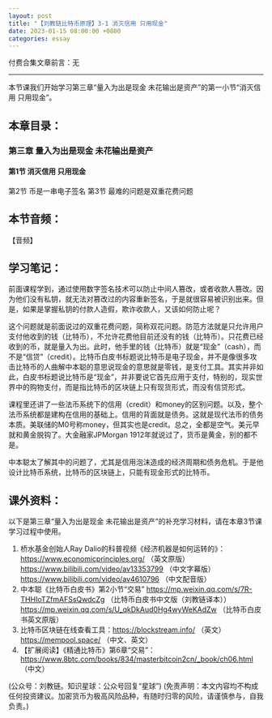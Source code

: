 ```yaml
---
layout: post
title: "【刘教链比特币原理】3-1 消灭信用 只用现金"
date: 2023-01-15 08:00:00 +0800
categories: essay
---
```


付费合集文章前言：无

---

本节课我们开始学习第三章“量入为出是现金 未花输出是资产”的第一小节“消灭信用 只用现金”。

## 本章目录：

### 第三章 量入为出是现金 未花输出是资产
#### 第1节 消灭信用 只用现金
第2节 币是一串电子签名
第3节 最难的问题是双重花费问题

## 本节音频：

【音频】

## 学习笔记：

前面课程学到，通过使用数字签名技术可以防止中间人篡改，或者收款人篡改。因为他们没有私钥，就无法对篡改过的内容重新签名，于是就很容易被识别出来。但是，如果是掌握私钥的付款人造假，欺诈收款人，又该如何防止呢？

这个问题就是前面说过的双重花费问题，简称双花问题。防范方法就是只允许用户支付他收到的钱（比特币），不允许花费他目前还没有的钱（比特币）。只花费已经收到的币，就是量入为出。此时，他手里的钱（比特币）就是“现金”（cash），而不是“信贷”（credit）。比特币白皮书标题说比特币是电子现金，并不是像很多攻击比特币的人曲解中本聪的意思说现金的意思就是零钱，是支付工具。其实并非如此，白皮书标题说比特币是“现金”，并非要说它首先应用于支付，特别的，现实世界中的购物支付，而是指比特币的区块链上只有现货形式，而没有信贷形式。

课程里还讲了一些法币系统下的信用（credit）和money的区别问题。以及，整个法币系统都是建构在信用的基础上。信用的背面就是债务。这就是现代法币的债务本质。美联储的M0号称money，但其实也是credit。总之，全都是空气。美元早就和黄金脱钩了。大金融家JPMorgan 1912年就说过了，货币是黄金，别的都不是。

中本聪太了解其中的问题了，尤其是信用泡沫造成的经济周期和债务危机。于是他设计比特币系统，比特币的区块链上，只能有现金形式的比特币。

## 课外资料：

以下是第三章“量入为出是现金 未花输出是资产”的补充学习材料，请在本章3节课学习过程中使用。

1. 桥水基金创始人Ray Dalio的科普视频《经济机器是如何运转的》：https://www.economicprinciples.org/ （英文原版）https://www.bilibili.com/video/av13353799 （中文字幕版）https://www.bilibili.com/video/av4610796 （中文配音版）
2. 中本聪《比特币白皮书》第2小节“交易”
https://mp.weixin.qq.com/s/7R-THHIoTZfmAFSsQwdcZg （比特币白皮书中文版（刘教链译本））
https://mp.weixin.qq.com/s/U_qkDkAud0Hg4wyWeKAdZw （比特币白皮书英文原版）
3. 比特币区块链在线查看工具：https://blockstream.info/ （英文）https://mempool.space/ （中文、英文） 
4. 【扩展阅读】《精通比特币》第6章“交易”：https://www.8btc.com/books/834/masterbitcoin2cn/_book/ch06.html （中文）

(公众号：刘教链。知识星球：公众号回复“星球”)
(免责声明：本文内容均不构成任何投资建议。加密货币为极高风险品种，有随时归零的风险，请谨慎参与，自我负责。)
